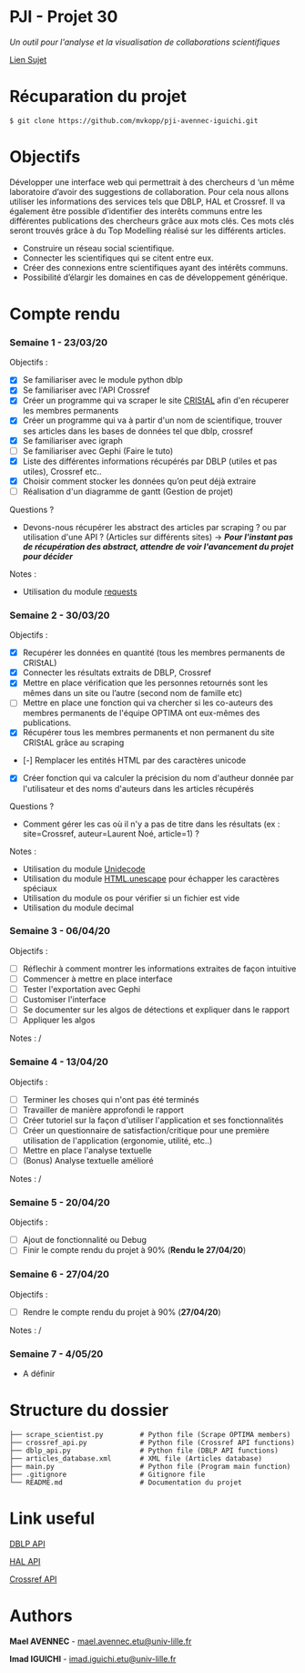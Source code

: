 # PJI - Projet 30

*Un outil pour l'analyse et la visualisation de collaborations scientifiques*

[Lien Sujet](https://www.fil.univ-lille1.fr/~salson/pji/projet.php?id=30)

# Récuparation du projet 

```
$ git clone https://github.com/mvkopp/pji-avennec-iguichi.git
```


# Objectifs

Développer une interface web qui permettrait à des chercheurs d ‘un même laboratoire d’avoir des suggestions de collaboration. 
Pour cela nous allons utiliser les informations des services tels que DBLP, HAL et Crossref. Il va également être possible d’identifier des interêts communs entre les différentes publications des chercheurs grâce aux mots clés. Ces mots clés seront trouvés grâce à du Top Modelling réalisé sur les différents articles.

- Construire un réseau social scientifique.
- Connecter les scientifiques qui se citent entre eux.
- Créer des connexions entre scientifiques ayant des intérêts communs.
- Possibilité d’élargir les domaines en cas de développement générique.

# Compte rendu

### **Semaine 1** - 23/03/20

Objectifs : 

- [x] Se familiariser avec le module python dblp 
- [x] Se familiariser avec l'API Crossref
- [x] Créer un programme qui va scraper le site [CRIStAL](https://www.cristal.univ-lille.fr/gt/optima) afin d'en récuperer les membres permanents
- [x] Créer un programme qui va à partir d'un nom de scientifique, trouver ses articles dans les bases de données tel que dblp, crossref
- [x] Se familiariser avec igraph
- [ ] Se familiariser avec Gephi (Faire le tuto)
- [x] Liste des différentes informations récupérés par DBLP (utiles et pas utiles), Crossref etc..
- [x] Choisir comment stocker les données qu’on peut déjà extraire
- [ ] Réalisation d'un diagramme de gantt (Gestion de projet) 

Questions ? 

- Devons-nous récupérer les abstract des articles par scraping ? ou par utilisation d'une API ? (Articles sur différents sites)
-> ***Pour l'instant pas de récupération des abstract, attendre de voir l'avancement du projet pour décider***

Notes :
- Utilisation du module [requests](https://pypi.org/project/requests/)

### **Semaine 2** - 30/03/20

Objectifs : 

- [x] Recupérer les données en quantité (tous les membres permanents de CRIStAL)
- [x] Connecter les résultats extraits de DBLP, Crossref
- [x] Mettre en place vérification que les personnes retournés sont les mêmes dans un site ou l’autre (second nom de famille etc)
- [ ] Mettre en place une fonction qui va chercher si les co-auteurs des membres permanents de l'équipe OPTIMA ont eux-mêmes des publications.
- [x] Récupérer tous les membres permanents et non permanent du site CRIStAL grâce au scraping
- [-] Remplacer les entités HTML par des caractères unicode
- [x] Créer fonction qui va calculer la précision du nom d'autheur donnée par l'utilisateur et des noms d'auteurs dans les articles récupérés

Questions ?
- Comment gérer les cas où il n'y a pas de titre dans les résultats (ex : site=Crossref, auteur=Laurent Noé, article=1) ?


Notes : 
- Utilisation du module [Unidecode](https://pypi.org/project/Unidecode/)
- Utilisation du module [HTML.unescape](https://docs.python.org/3/library/html.html#html.unescape) pour échapper les caractères spéciaux 
- Utilisation du module os pour vérifier si un fichier est vide
- Utilisation du module decimal

### **Semaine 3** - 06/04/20

Objectifs : 

- [ ] Réflechir à comment montrer les informations extraites de façon intuitive
- [ ] Commencer à mettre en place interface
- [ ] Tester l'exportation avec Gephi
- [ ] Customiser l'interface
- [ ] Se documenter sur les algos de détections et expliquer dans le rapport
- [ ] Appliquer les algos

Notes : /

### **Semaine 4** - 13/04/20

Objectifs : 

- [ ] Terminer les choses qui n'ont pas été terminés
- [ ] Travailler de manière approfondi le rapport
- [ ] Créer tutoriel sur la façon d'utiliser l'application et ses fonctionnalités
- [ ] Créer un questionnaire de satisfaction/critique pour une première utilisation de l'application (ergonomie, utilité, etc..)
- [ ] Mettre en place l'analyse textuelle
- [ ] (Bonus) Analyse textuelle amélioré

Notes : /

### **Semaine 5** - 20/04/20

Objectifs : 

- [ ] Ajout de fonctionnalité ou Debug
- [ ] Finir le compte rendu du projet à 90% (**Rendu le 27/04/20**)

### **Semaine 6** - 27/04/20

Objectifs : 

- [ ] Rendre le compte rendu du projet à 90% (**27/04/20**)

Notes : /

### **Semaine 7** - 4/05/20

- A définir

# Structure du dossier

```
├── scrape_scientist.py         # Python file (Scrape OPTIMA members)
├── crossref_api.py             # Python file (Crossref API functions)
├── dblp_api.py                 # Python file (DBLP API functions)
├── articles_database.xml       # XML file (Articles database)
├── main.py                     # Python file (Program main function)
├── .gitignore                  # Gitignore file
└── README.md                   # Documentation du projet

```

# Link useful 

[DBLP API](https://dblp.uni-trier.de/faq/13501473)

[HAL API](http://api.archives-ouvertes.fr/ref/author)

[Crossref API](https://github.com/CrossRef/rest-api-doc)

# Authors 

**Mael AVENNEC** - [mael.avennec.etu@univ-lille.fr](https://github.com/mvkopp)

**Imad IGUICHI** - [imad.iguichi.etu@univ-lille.fr](https://gitlab-etu.fil.univ-lille1.fr/iguichi)